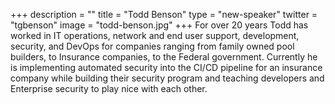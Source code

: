 +++
description = ""
title = "Todd Benson"
type = "new-speaker"
twitter = "tgbenson"
image = "todd-benson.jpg"
+++
For over 20 years Todd has worked in IT operations, network and end user support, development, security, and DevOps for companies ranging from family owned pool builders, to Insurance companies, to the Federal government. Currently he is implementing automated security into the CI/CD pipeline for an insurance company while building their security program and teaching developers and Enterprise security to play nice with each other.